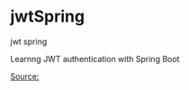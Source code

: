 # jwtSpring
jwt spring 

Learnng JWT authentication with Spring Boot 

[Source:](https://github.com/bezkoder/spring-boot-spring-security-jwt-authentication)
